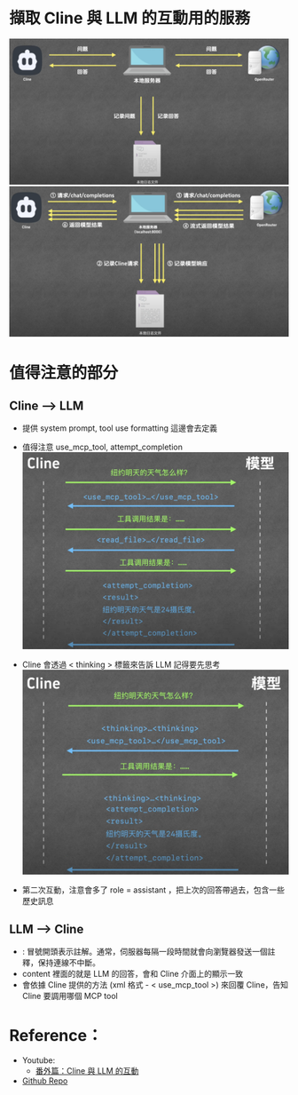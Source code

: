 # 擷取 Cline 與 LLM 的互動用的服務
![示意圖](../images/cline_llm_interaction.png)
![示意圖](../images/cline_llm_interaction_details.png)

# 值得注意的部分
## Cline --> LLM 
- 提供 system prompt, tool use formatting 這邊會去定義
- 值得注意 use_mcp_tool, attempt_completion
  ![流程](../images/cline_llm_interaction_xml_example.png)
- Cline 會透過 < thinking > 標籤來告訴 LLM 記得要先思考 
  ![流程](../images/cline_llm_interaction_xml_example_with_thinking.png)

- 第二次互動，注意會多了 role = assistant ，把上次的回答帶過去，包含一些歷史訊息

## LLM --> Cline
- : 冒號開頭表示註解。通常，伺服器每隔一段時間就會向瀏覽器發送一個註釋，保持連線不中斷。
- content 裡面的就是 LLM 的回答，會和 Cline 介面上的顯示一致
- 會依據 Cline 提供的方法 (xml 格式 - < use_mcp_tool >) 來回覆 Cline，告知 Cline 要調用哪個 MCP tool


# Reference： 
- Youtube:
    - [番外篇：Cline 與 LLM 的互動](https://www.youtube.com/watch?v=YyVkXrXxvX8)
- [Github Repo](https://github.com/MarkTechStation/VideoCode/tree/main/MCP%E7%BB%88%E6%9E%81%E6%8C%87%E5%8D%97-%E7%95%AA%E5%A4%96%E7%AF%87)
